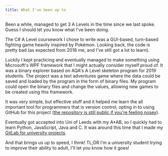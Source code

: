 ```yaml
---
title: What I've been up to
---
```


Been a while, managed to get 3 A Levels in the time since we last spoke. Guess I should let you know what I've been doing.

The C# A Level coursework I chose to write was a GUI-based, turn-based fighting game heavily inspired by Pokémon. Looking back, the code is pretty bad (as expected from 2018 me, and I've still got a lot to learn).
<!--more-->

Luckily I kept practicing and eventually managed to make something using Microsoft's WPF framework that I might actually consider myself proud of. It was a binary explorer based on AQA's A Level skeleton program for 2019 students. The project was a text adventures game where the data could be saved and loaded by the program in the form of binary files. My program could open the binary files and change the values, allowing new games to be created using this framework.

It was very simple, but effective stuff and it helped me learn the all important tool for programmers that is version control, opting in to using GitHub for this project ([the repository is still public if you're feeling nosey](https://github.com/CRISPYricePC/AQATextAdventuresEditor)).

Eventually got accepted into Uni of Leeds with my A*AB, so I quickly had to learn Python, JavaScript, Java and C. It was around this time that I made my [GitLab for university projects](https://gitlab.com/CRISPYrice).

And that brings us up to speed, I think! TL;DR I'm a university student trying to improve their ability to adult, I'll let you know how it goes!